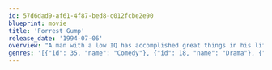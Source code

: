 ```yaml
---
id: 57d6dad9-af61-4f87-bed8-c012fcbe2e90
blueprint: movie
title: 'Forrest Gump'
release_date: '1994-07-06'
overview: "A man with a low IQ has accomplished great things in his life and been present during significant historic events - in each case, far exceeding what anyone imagined he could do. Yet, despite all the things he has attained, his one true love eludes him. 'Forrest Gump' is the story of a man who rose above his challenges, and who proved that determination, courage, and love are more important than ability."
genres: '[{"id": 35, "name": "Comedy"}, {"id": 18, "name": "Drama"}, {"id": 10749, "name": "Romance"}]'
---
```

